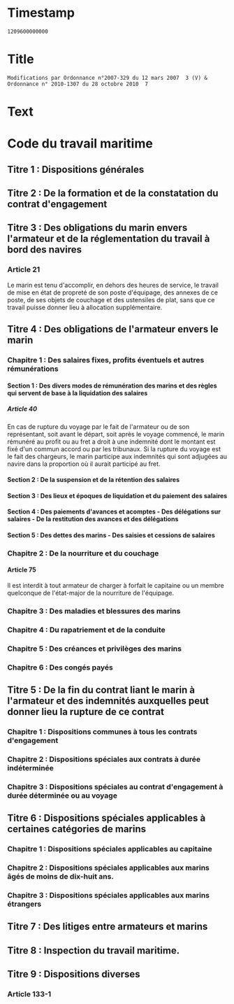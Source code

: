 # Timestamp
```
1209600000000
```

# Title
```
Modifications par Ordonnance n°2007-329 du 12 mars 2007  3 (V) & Ordonnance n° 2010-1307 du 28 octobre 2010  7
```

# Text
# Code du travail maritime
## Titre 1 : Dispositions générales
## Titre 2 : De la formation et de la constatation du contrat d'engagement
## Titre 3 : Des obligations du marin envers l'armateur et de la réglementation du travail à bord des navires
### Article 21
   Le marin est tenu d'accomplir, en dehors des heures de service, le travail de mise en état de propreté de son poste d'équipage, des annexes de ce poste, de ses objets de couchage et des ustensiles de plat, sans que ce travail puisse donner lieu à allocation supplémentaire.


## Titre 4 : Des obligations de l'armateur envers le marin
### Chapitre 1 : Des salaires fixes, profits éventuels et autres rémunérations
#### Section 1 : Des divers modes de rémunération des marins et des règles qui servent de base à la liquidation des salaires
##### Article 40
   En cas de rupture du voyage par le fait de l'armateur ou de son représentant, soit avant le départ, soit après le voyage commencé, le marin rémunéré au profit ou au fret a droit à une indemnité dont le montant est fixé d'un commun accord ou par les tribunaux.    Si la rupture du voyage est le fait des chargeurs, le marin participe aux indemnités qui sont adjugées au navire dans la proportion où il aurait participé au fret.


#### Section 2 : De la suspension et de la rétention des salaires
#### Section 3 : Des lieux et époques de liquidation et du paiement des salaires
#### Section 4 : Des paiements d'avances et acomptes - Des délégations sur salaires - De la restitution des avances et des délégations
#### Section 5 : Des dettes des marins - Des saisies et cessions de salaires
### Chapitre 2 : De la nourriture et du couchage
#### Article 75
   Il est interdit à tout armateur de charger à forfait le capitaine ou un membre quelconque de l'état-major de la nourriture de l'équipage.


### Chapitre 3 : Des maladies et blessures des marins
### Chapitre 4 : Du rapatriement et de la conduite
### Chapitre 5 : Des créances et privilèges des marins
### Chapitre 6 : Des congés payés
## Titre 5 : De la fin du contrat liant le marin à l'armateur et des indemnités auxquelles peut donner lieu la rupture de ce contrat
### Chapitre 1 : Dispositions communes à tous les contrats d'engagement
### Chapitre 2 : Dispositions spéciales aux contrats à durée indéterminée
### Chapitre 3 : Dispositions spéciales au contrat d'engagement à durée déterminée ou au voyage
## Titre 6 : Dispositions spéciales applicables à certaines catégories de marins
### Chapitre 1 : Dispositions spéciales applicables au capitaine
### Chapitre 2 : Dispositions spéciales applicables aux marins âgés de moins de dix-huit ans.
### Chapitre 3 : Dispositions spéciales applicables aux marins étrangers
## Titre 7 : Des litiges entre armateurs et marins
## Titre 8 : Inspection du travail maritime.
## Titre 9 : Dispositions diverses
### Article 133-1
<TODO>